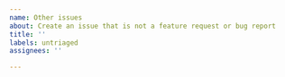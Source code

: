 ```yaml
---
name: Other issues
about: Create an issue that is not a feature request or bug report
title: ''
labels: untriaged
assignees: ''

---
```



